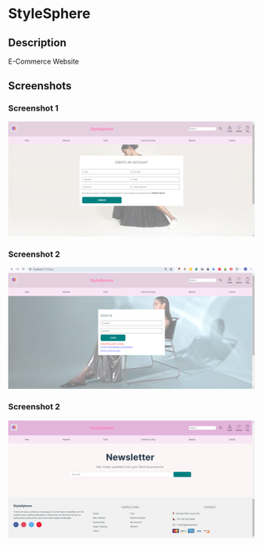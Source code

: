 # StyleSphere 

## Description
E-Commerce Website 

## Screenshots

### Screenshot 1
![Screenshot 1](./Screenshots/Sign-Up.png)

### Screenshot 2
![Screenshot 2](./Screenshots/Sign-in.png)

### Screenshot 2
![Screenshot 2](./Screenshots/Newsletter1.png)
